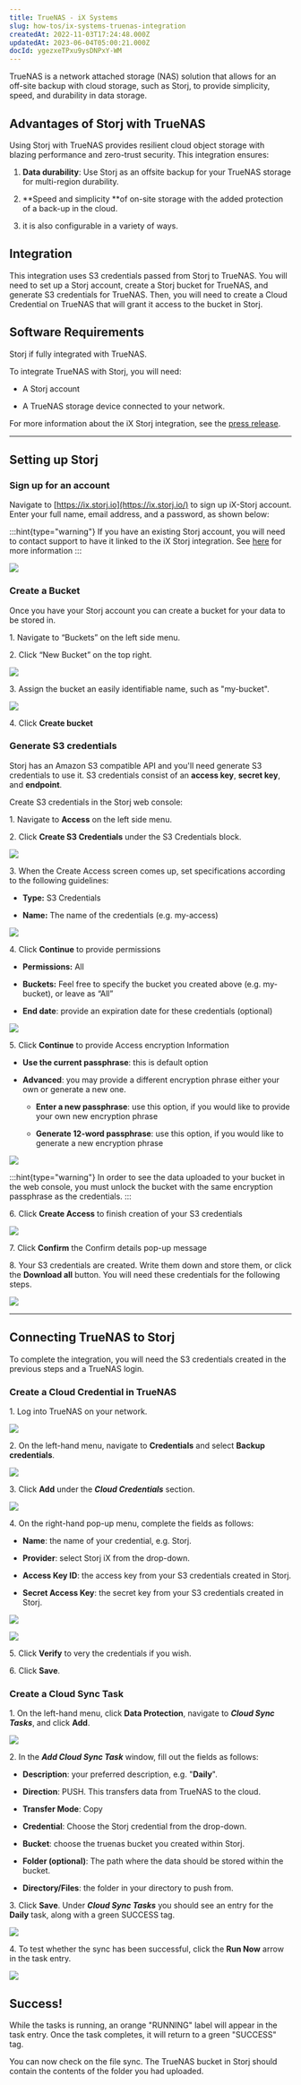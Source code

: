 ```yaml
---
title: TrueNAS - iX Systems
slug: how-tos/ix-systems-truenas-integration
createdAt: 2022-11-03T17:24:48.000Z
updatedAt: 2023-06-04T05:00:21.000Z
docId: ygezxeTPxu9ysDNPxY-WM
---
```


TrueNAS is a network attached storage (NAS) solution that allows for an off-site backup with cloud storage, such as Storj, to provide simplicity, speed, and durability in data storage.

## Advantages of Storj with TrueNAS 

Using Storj with TrueNAS provides resilient cloud object storage with blazing performance and zero-trust security. This integration ensures:

1.  **Data durability**: Use Storj as an offsite backup for your TrueNAS storage for multi-region durability.

2.  **Speed and simplicity **of on-site storage with the added protection of a back-up in the cloud.&#x20;

3.  &#x20;it is also configurable in a variety of ways.

## Integration

This integration uses S3 credentials passed from Storj to TrueNAS. You will need to set up a Storj account, create a Storj bucket for TrueNAS, and generate S3 credentials for TrueNAS. Then, you will need to create a Cloud Credential on TrueNAS that will grant it access to the bucket in Storj.&#x20;

## Software Requirements 

Storj if fully integrated with TrueNAS.

To integrate TrueNAS with Storj, you will need:

*   A Storj account&#x20;

*   A TrueNAS storage device connected to your network.&#x20;

For more information about the iX Storj integration, see the [press release](https://www.truenas.com/blog/ix-and-storj-deliver-globally-distributed-storage-to-truenas/).

***

## Setting up Storj

### Sign up for an account&#x20;

Navigate to [https://ix.storj.io](https://ix.storj.io/) to sign up iX-Storj account. Enter your full name, email address, and a password, as shown below:

:::hint{type="warning"}
If you have an existing Storj account, you will need to contact support to have it linked to the iX Storj integration. See [here](https://forum.storj.io/t/truenas-backups-and-differences-between-storj-and-storj-ix/20044/7) for more information
:::

![](https://archbee-image-uploads.s3.amazonaws.com/kv3plx2xmXcUGcVl4Lttj/PnQ7D7Z6fU0RPKZpOCRXJ_image.png)

### Create a Bucket 

Once you have your Storj account you can create a bucket for your data to be stored in.

1\. Navigate to “Buckets” on the left side menu.

2\. Click “New Bucket” on the top right.

![](https://archbee-image-uploads.s3.amazonaws.com/kv3plx2xmXcUGcVl4Lttj/jbnQ38ynnrWl0jnO_j-E5_comet-backup-storj-2.png)

3\. Assign the bucket an easily identifiable name, such as "my-bucket".

![](https://archbee-image-uploads.s3.amazonaws.com/kv3plx2xmXcUGcVl4Lttj/K65vHcrJtRq4S87jICtYx_screenshot-2023-03-09-at-110429-am.png)

4\. Click **Create bucket**

### Generate S3 credentials

Storj has an Amazon S3 compatible API and you'll need generate S3 credentials to use it. S3 credentials consist of an **access key**, **secret key**, and **endpoint**.

Create S3 credentials in the Storj web console:

1\. Navigate to **Access** on the left side menu.

2\. Click **Create S3 Credentials** under the S3 Credentials block.



![](https://archbee-image-uploads.s3.amazonaws.com/kv3plx2xmXcUGcVl4Lttj/EZyAl8Wux2GOlyPd70HnI_screenshot-2023-03-09-at-110900-am.png)

3\. When the Create Access screen comes up, set specifications according to the following guidelines:

*   **Type:** S3 Credentials

*   **Name:** The name of the credentials (e.g. my-access)

![](https://archbee-image-uploads.s3.amazonaws.com/kv3plx2xmXcUGcVl4Lttj/Cv1Lirp-3-OueRk-YAR8u_image.png)

4\. Click **Continue** to provide permissions

*   **Permissions:** All

*   **Buckets:** Feel free to specify the bucket you created above (e.g. my-bucket), or leave as “All”

*   **End date**: provide an expiration date for these credentials (optional)

![](https://archbee-image-uploads.s3.amazonaws.com/kv3plx2xmXcUGcVl4Lttj/gQ8jBHtvd5sFZFuAqth_h_image.png)

5\. Click **Continue** to provide Access encryption Information

*   **Use the current passphrase**: this is default option

*   **Advanced**: you may provide a different encryption phrase either your own or generate a new one.
    *   **Enter a new passphrase**: use this option, if you would like to provide your own new encryption phrase

    *   **Generate 12-word passphrase**: use this option, if you would like to generate a new encryption phrase

![](https://archbee-image-uploads.s3.amazonaws.com/kv3plx2xmXcUGcVl4Lttj/Uxn8zBqXQVmQvsswV3pJ2_image.png)

:::hint{type="warning"}
In order to see the data uploaded to your bucket in the web console, you must unlock the bucket with the same encryption passphrase as the credentials.
:::

6\. Click **Create Access** to finish creation of your S3 credentials

![](https://archbee-image-uploads.s3.amazonaws.com/kv3plx2xmXcUGcVl4Lttj/zk2JE9Z6f3vk_R2cjpdqc_image.png)

7\. Click **Confirm** the Confirm details pop-up message

8\. Your S3 credentials are created. Write them down and store them, or click the **Download all** button. You will need these credentials for the following steps.

![](https://archbee-image-uploads.s3.amazonaws.com/kv3plx2xmXcUGcVl4Lttj/xH5tgzVKXn-uK2hVfSo8e_image.png)

***

## Connecting TrueNAS to Storj

To complete the integration, you will need the S3 credentials created in the previous steps and a TrueNAS login.

### Create a Cloud Credential in TrueNAS

1\. Log into TrueNAS on your network.

![](https://archbee-image-uploads.s3.amazonaws.com/kv3plx2xmXcUGcVl4Lttj/9caiWgOrlUL5dtj7e7JFv_login.png)

2\. On the left-hand menu, navigate to **Credentials** and select **Backup credentials**.

![](https://archbee-image-uploads.s3.amazonaws.com/kv3plx2xmXcUGcVl4Lttj/amTXglEqJexuCScBmO2Fm_bc.png)

3\. Click **Add** under the ***Cloud Credentials*** section.

![](https://archbee-image-uploads.s3.amazonaws.com/kv3plx2xmXcUGcVl4Lttj/ryjNzCggsxIy5HSOitxyu_cc.png)

4\. On the right-hand pop-up menu, complete the fields as follows:

*   **Name**: the name of your credential, e.g. Storj.

*   **Provider**: select Storj iX from the drop-down.

*   **Access Key ID**: the access key from your S3 credentials created in Storj.

*   **Secret Access Key**: the secret key from your S3 credentials created in Storj.

![](https://archbee-image-uploads.s3.amazonaws.com/kv3plx2xmXcUGcVl4Lttj/JZeL9b5DOtKTZirlwxr7S_cloudc1.png)

![](https://archbee-image-uploads.s3.amazonaws.com/kv3plx2xmXcUGcVl4Lttj/o3G3DY3n4yCw9lq1eBiH8_cloudc2.png)

5\. Click **Verify** to very the credentials if you wish.

6\. Click **Save**.

### Create a Cloud Sync Task

1\. On the left-hand menu, click **Data Protection**, navigate to ***Cloud Sync Tasks***, and click **Add**.

![](https://archbee-image-uploads.s3.amazonaws.com/kv3plx2xmXcUGcVl4Lttj/q5Dqcs72_i-JdGQ16NOG3_screen-shot-2022-11-10-at-111126-am.png)

2\. In the ***Add Cloud Sync Task*** window, fill out the fields as follows:

*   **Description**: your preferred description, e.g. "**Daily**".

*   **Direction**: PUSH. This transfers data from TrueNAS to the cloud.

*   **Transfer Mode**: Copy

*   **Credential**: Choose the Storj credential from the drop-down.

*   **Bucket**: choose the truenas bucket you created within Storj.

*   **Folder (optional)**: The path where the data should be stored within the bucket.

*   **Directory/Files**: the folder in your directory to push from.



3\. Click **Save**. Under ***Cloud Sync Tasks*** you should see an entry for the **Daily** task, along with a green SUCCESS tag.

![](https://archbee-image-uploads.s3.amazonaws.com/kv3plx2xmXcUGcVl4Lttj/sl2BBBB8ji5l6HXCA1da7_success.png)

4\. To test whether the sync has been successful, click the **Run Now** arrow in the task entry.

![](https://archbee-image-uploads.s3.amazonaws.com/kv3plx2xmXcUGcVl4Lttj/FAbFNiNGpHfycYMgE_1ZJ_run.png)

## Success!

While the tasks is running, an orange "RUNNING" label will appear in the task entry. Once the task completes, it will return to a green "SUCCESS" tag.

You can now check on the file sync. The TrueNAS bucket in Storj should contain the contents of the folder you had uploaded.

